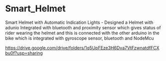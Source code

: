 # Smart_Helmet
Smart Helmet with Automatic Indication Lights   -  Designed a Helmet with adunio Integrated with bluetooth and proximity sensor which gives status of rider wearing the
helmet and this is connected with the other arduino in the bike which is integrated with gyroscope sensor, bluetooth and
NodeMcu

https://drive.google.com/drive/folders/1q5UpFEze3H6Dva7VtFzwnatdfFCXbu0f?usp=sharing
